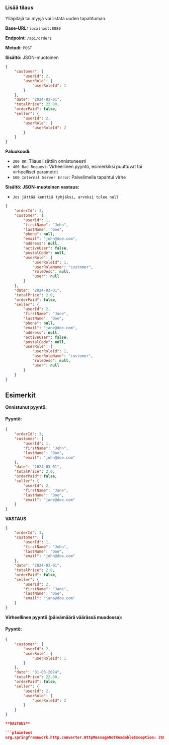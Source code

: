 ### Lisää tilaus
Ylläpitäjä tai myyjä voi listätä uuden tapahtuman.

**Base-URL:** `localhost:8080`

**Endpoint**: `/api/orders`

**Metodi:** `POST`

**Sisältö:** JSON-muotoinen

```json
{
    "customer": {
        "userId": 2,
        "userRole": {
            "userRoleId": 1
        }
    },
    "date": "2024-03-01",
    "totalPrice": 22.00,
    "orderPaid": false,
    "seller": {
        "userId": 2,
        "userRole": {
            "userRoleId": 2
        }
    }
}
```

**Paluukoodi:**

- `200 OK`: Tilaus lisättiin onnistuneesti
- `400 Bad Request`: Virheellinen pyyntö, esimerkiksi puuttuvat tai virheelliset parametrit
- `500 Internal Server Error`: Palvelimella tapahtui virhe

**Sisältö: JSON-muotoinen vastaus:**
- `Jos jättää kenttiä tyhjäksi, arvoksi tulee null`

```json
{
    "orderId": 3,
    "customer": {
        "userId": 1,
        "firstName": "John",
        "lastName": "Doe",
        "phone": null,
        "email": "john@doe.com",
        "address": null,
        "activeUser": false,
        "postalCode": null,
        "userRole": {
            "userRoleId": 1,
            "userRoleName": "customer",
            "roleDesc": null,
            "user": null
        }
    },
    "date": "2024-03-01",
    "totalPrice": 2.0,
    "orderPaid": false,
    "seller": {
        "userId": 2,
        "firstName": "Jane",
        "lastName": "Doe",
        "phone": null,
        "email": "jane@doe.com",
        "address": null,
        "activeUser": false,
        "postalCode": null,
        "userRole": {
            "userRoleId": 1,
            "userRoleName": "customer",
            "roleDesc": null,
            "user": null
        }
    }
}
```

## Esimerkit

**Onnistunut pyyntö:**

#### Pyyntö:

```json
{
    "orderId": 3,
    "customer": {
        "userId": 1,
        "firstName": "John",
        "lastName": "Doe",
        "email": "john@doe.com"
    },
    "date": "2024-03-01",
    "totalPrice": 2.0,
    "orderPaid": false,
    "seller": {
        "userId": 2,
        "firstName": "Jane",
        "lastName": "Doe",
        "email": "jane@doe.com"
    }
}
```

**VASTAUS**

```json
{
    "orderId": 3,
    "customer": {
        "userId": 1,
        "firstName": "John",
        "lastName": "Doe",
        "email": "john@doe.com"
    },
    "date": "2024-03-01",
    "totalPrice": 2.0,
    "orderPaid": false,
    "seller": {
        "userId": 2,
        "firstName": "Jane",
        "lastName": "Doe",
        "email": "jane@doe.com"
    }
}
```

**Virheellinen pyyntö (päivämäärä väärässä muodossa):**


#### Pyyntö:

```json
{
    "customer": {
        "userId": 2,
        "userRole": {
            "userRoleId": 1
        }
    },
    "date": "01-03-2024",
    "totalPrice": 22.00,
    "orderPaid": false,
    "seller": {
        "userId": 2,
        "userRole": {
            "userRoleId": 2
        }
    }
}

**VASTAUS**

```plaintext
org.springframework.http.converter.HttpMessageNotReadableException: JSON parse error: Cannot deserialize value of type `java.time.LocalDate` from String
```